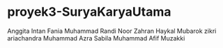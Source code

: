 # proyek3-SuryaKaryaUtama


Anggita Intan Fania
Muhammad Randi Noor
Zahran Haykal Mubarok
zikri ariachandra
Muhammad Azra Sabila
Muhammad Afif Muzakki
